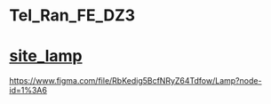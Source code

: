 # Tel_Ran_FE_DZ3
# [site_lamp](https://svitlanasvit.github.io/Tel_Ran_FE_DZ3/index.html)
https://www.figma.com/file/RbKedig5BcfNRyZ64Tdfow/Lamp?node-id=1%3A6
